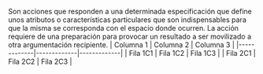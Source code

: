Son acciones que responden a una determinada especificación que define unos atributos o características particulares que son indispensables para que la misma se corresponda con el espacio donde ocurren. La acción requiere de una preparación para provocar un resultado a ser movilizado a otra argumentación recipiente.
| Columna 1   | Columna 2   | Columna 3   |
|-------------|-------------|-------------|
| Fila 1C1    | Fila 1C2    | Fila 1C3    |
| Fila 2C1    | Fila 2C2    | Fila 2C3    |

